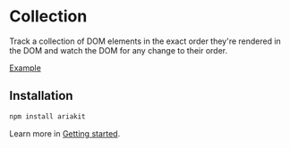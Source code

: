 # Collection

<p class="description">
  Track a collection of DOM elements in the exact order they're rendered in the DOM and watch the DOM for any change to their order.
</p>

<a href="./__examples__/collection/index.tsx" data-playground>Example</a>

## Installation

```sh
npm install ariakit
```

Learn more in [Getting started](/guide/getting-started).
